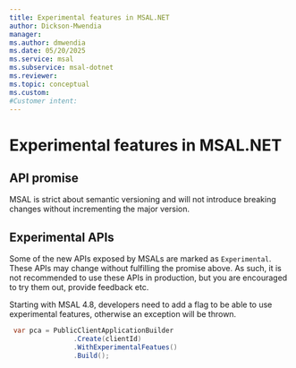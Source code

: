 ```yaml
---
title: Experimental features in MSAL.NET
author: Dickson-Mwendia
manager: 
ms.author: dmwendia
ms.date: 05/20/2025
ms.service: msal
ms.subservice: msal-dotnet
ms.reviewer: 
ms.topic: conceptual
ms.custom: 
#Customer intent: 
---
```


# Experimental features in MSAL.NET

## API promise

MSAL is strict about semantic versioning and will not introduce breaking changes without incrementing the major version.

## Experimental APIs

Some of the new APIs exposed by MSALs are marked as `Experimental`. These APIs may change without fulfilling the promise above. As such, it is not recommended to use these APIs in production, but you are encouraged to try them out, provide feedback etc.

Starting with MSAL 4.8, developers need to add a flag to be able to use experimental features, otherwise an exception will be thrown. 

```csharp
 var pca = PublicClientApplicationBuilder
                .Create(clientId)
                .WithExperimentalFeatues()
                .Build();
```
